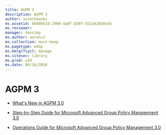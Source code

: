 ```yaml
---
title: AGPM 3
description: AGPM 3
author: aczechowski
ms.assetid: b0d0051d-2900-4a0f-8307-552ad26b0e3b
ms.reviewer: 
manager: dansimp
ms.author: aaroncz
ms.collection: must-keep
ms.pagetype: mdop
ms.mktglfcycl: manage
ms.sitesec: library
ms.prod: w10
ms.date: 06/16/2016
---
```



# AGPM 3


-   [What's New in AGPM 3.0](whats-new-in-agpm-30.md)

-   [Step-by-Step Guide for Microsoft Advanced Group Policy Management 3.0](step-by-step-guide-for-microsoft-advanced-group-policy-management-30.md)

-   [Operations Guide for Microsoft Advanced Group Policy Management 3.0](operations-guide-for-microsoft-advanced-group-policy-management-30-agpm30ops.md)

 

 





